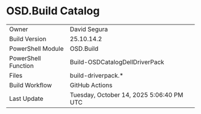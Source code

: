 ﻿# OSD.Build Catalog

| | |
|-|-|
| Owner | David Segura |
| Build Version | 25.10.14.2 |
| PowerShell Module | OSD.Build |
| PowerShell Function | Build-OSDCatalogDellDriverPack |
| Files | build-driverpack.* |
| Build Workflow | GitHub Actions |
| Last Update | Tuesday, October 14, 2025 5:06:40 PM UTC |
